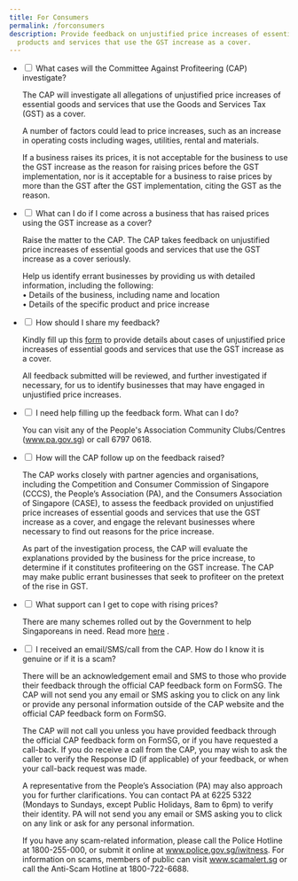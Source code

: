 ```yaml
---
title: For Consumers
permalink: /forconsumers
description: Provide feedback on unjustified price increases of essential
  products and services that use the GST increase as a cover.
---
```

<ul class="jekyllcodex_accordion">
  <li>
    <input type="checkbox" id="accordion1">
    <label for="accordion1">What cases will the Committee Against Profiteering (CAP) investigate?</label>
    <div>
      <p>The CAP will investigate all allegations of unjustified price increases of essential goods and services that use the Goods and Services Tax (GST) as a cover. </p>
      <p>A number of factors could lead to price increases, such as an increase in operating costs including wages, utilities, rental and materials. </p>
			<p>If a business raises its prices, it is not acceptable for the business to use the GST increase as the reason for raising prices before the GST implementation, nor is it acceptable for a business to raise prices by more than the GST after the GST implementation, citing the GST as the reason.</p>
    </div>
  </li>
	<li>
    <input type="checkbox" id="accordion2">
    <label for="accordion2">What can I do if I come across a business that has raised prices using the GST increase as a cover?</label>
    <div>
      <p>Raise the matter to the CAP. The CAP takes feedback on unjustified price increases of essential goods and services   that use the GST increase as a cover seriously. </p>
      <p>Help us identify errant businesses by providing us with detailed information, including the following:
				<br>
  •	Details of the business, including name and location
				<br>
  •	Details of the specific product and price increase</p>
    </div>
  </li>
	<li>
    <input type="checkbox" id="accordion3">
    <label for="accordion3">How should I share my feedback?</label>
    <div>
			<p>Kindly fill up this <a href="https://form.gov.sg/#!/61d7bd7e6c60da0012ba2383" target="_blank">form</a>  to provide details about cases of unjustified price increases of essential goods and services that use the GST increase as a cover. </p>
      <p>All feedback submitted will be reviewed, and further investigated if necessary, for us to identify businesses that may have engaged in unjustified price increases. </p>
    </div>
  </li>
	<li>
    <input type="checkbox" id="accordion4">
    <label for="accordion4">I need help filling up the feedback form. What can I do?</label>
    <div>
			<p>You can visit any of the People's Association Community Clubs/Centres (<a href="https://www.pa.gov.sg" target="_blank">www.pa.gov.sg</a>) or call 6797 0618.</p>
    </div>
  </li>
	<li>
    <input type="checkbox" id="accordion5">
    <label for="accordion5">How will the CAP follow up on the feedback raised?</label>
    <div>
			<p>The CAP works closely with partner agencies and organisations, including the Competition and Consumer Commission of Singapore (CCCS), the People’s Association (PA), and the Consumers Association of Singapore (CASE), to assess the feedback provided on unjustified price increases of essential goods and services that use the GST increase as a cover, and engage the relevant businesses where necessary to find out reasons for the price increase. </p>
      <p>As part of the investigation process, the CAP will evaluate the explanations provided by the business for the price increase, to determine if it constitutes profiteering on the GST increase. The CAP may make public errant businesses that seek to profiteer on the pretext of the rise in GST.</p>
    </div>
  </li>
	<li>
    <input type="checkbox" id="accordion6">
			<label for="accordion6">What support can I get to cope with rising prices?</label>
    <div>
			<p>There are many schemes rolled out by the Government to help Singaporeans in need. Read more <a href="https://www.mof.gov.sg/singaporebudget/resources/support-for-households" target="_blank">here</a> . </p>
    </div>
  </li>
	<li>
    <input type="checkbox" id="accordion7">
			<label for="accordion7">I received an email/SMS/call from the CAP. How do I know it is genuine or if it is a scam? </label>
    <div>
			<p>There will be an acknowledgement email and SMS to those who provide their feedback through the official CAP feedback form on FormSG. The CAP will not send you any email or SMS asking you to click on any link or provide any personal information outside of the CAP website and the official CAP feedback form on FormSG. </p>
			<p>The CAP will not call you unless you have provided feedback through the official CAP feedback form on FormSG, or if you have requested a call-back. If you do receive a call from the CAP, you may wish to ask the caller to verify the Response ID (if applicable) of your feedback, or when your call-back request was made. </p>
			<p>A representative from the People’s Association (PA) may also approach you for further clarifications. You can contact PA at 6225 5322 (Mondays to Sundays, except Public Holidays, 8am to 6pm) to verify their identity. PA will not send you any email or SMS asking you to click on any link or ask for any personal information.</p>
			<p>If you have any scam-related information, please call the Police Hotline at 1800-255-000, or submit it online at <a href="http://www.police.gov.sg/iwitness" target="_blank">www.police.gov.sg/iwitness</a>. For information on scams, members of public can visit <a href="http://www.scamalert.sg" target="_blank">www.scamalert.sg</a> or call the Anti-Scam Hotline at 1800-722-6688.</p>
		</div>
  </li>
	</ul>